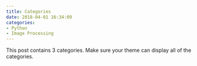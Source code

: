 ```yaml
---
title: Categories
date: 2018-04-01 16:34:09
categories:
- Python
- Image Processing
---
```


This post contains 3 categories. Make sure your theme can display all of the categories.
